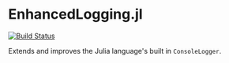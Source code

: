 # EnhancedLogging.jl
[![Build Status](https://travis-ci.com/adamslc/EnhancedLogging.jl.svg?branch=master)](https://travis-ci.com/adamslc/EnhancedLogging.jl)

Extends and improves the Julia language's built in `ConsoleLogger`.

